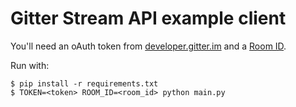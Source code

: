 # Gitter Stream API example client

You'll need an oAuth token from [developer.gitter.im](https://developer.gitter.im) and a [Room ID](https://developer.gitter.im/docs/rooms-resource).

Run with:

```
$ pip install -r requirements.txt
$ TOKEN=<token> ROOM_ID=<room_id> python main.py
```
